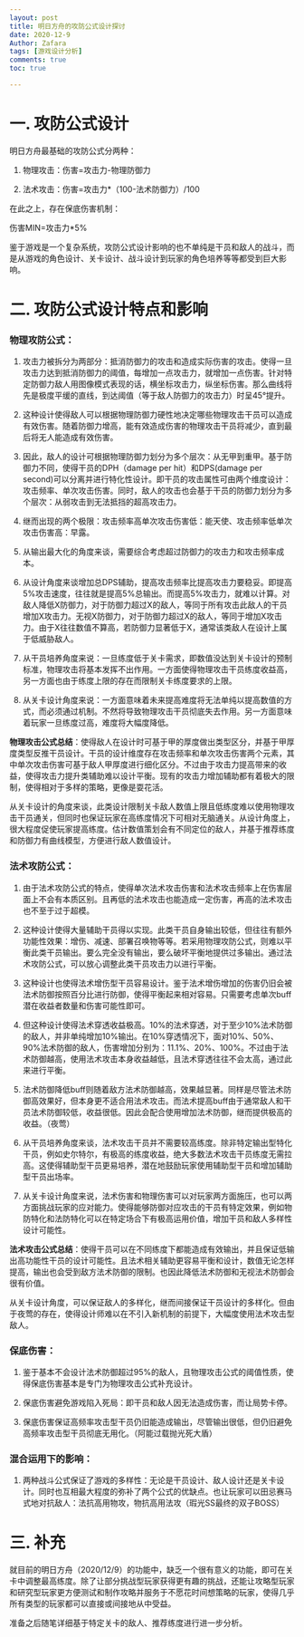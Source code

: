 ```yaml
---
layout: post
title: 明日方舟的攻防公式设计探讨
date: 2020-12-9
Author: Zafara
tags: [游戏设计分析]
comments: true
toc: true

---
```


# 一. 攻防公式设计 

 明日方舟最基础的攻防公式分两种：

1. 物理攻击：伤害=攻击力-物理防御力

2. 法术攻击：伤害=攻击力*（100-法术防御力）/100

 在此之上，存在保底伤害机制：

  伤害MIN=攻击力*5%

 鉴于游戏是一个复杂系统，攻防公式设计影响的也不单纯是干员和敌人的战斗，而是从游戏的角色设计、关卡设计、战斗设计到玩家的角色培养等等都受到巨大影响。

# 二. 攻防公式设计特点和影响

###   物理攻防公式：

1. 攻击力被拆分为两部分：抵消防御力的攻击和造成实际伤害的攻击。使得一旦攻击力达到抵消防御力的阈值，每增加一点攻击力，就增加一点伤害。针对特定防御力敌人用图像模式表现的话，横坐标攻击力，纵坐标伤害。那么曲线将先是极度平缓的直线，到达阈值（等于敌人防御力的攻击力）时呈45°提升。

2. 这种设计使得敌人可以根据物理防御力硬性地决定哪些物理攻击干员可以造成有效伤害。随着防御力增高，能有效造成伤害的物理攻击干员将减少，直到最后将无人能造成有效伤害。

3. 因此，敌人的设计可根据物理防御力划分为多个层次：从无甲到重甲。基于防御力不同，使得干员的DPH（damage per hit）和DPS(damage per second)可以分离并进行特化性设计。即干员的攻击属性可由两个维度设计：攻击频率、单次攻击伤害。同时，敌人的攻击也会基于干员的防御力划分为多个层次：从弱攻击到无法抵挡的超高攻击力。

4. 继而出现的两个极限：攻击频率高单次攻击伤害低：能天使、攻击频率低单次攻击伤害高：早露。

5. 从输出最大化的角度来谈，需要综合考虑超过防御力的攻击力和攻击频率成本。

6. 从设计角度来谈增加总DPS辅助，提高攻击频率比提高攻击力要稳妥。即提高5%攻击速度，往往就是提高5%总输出。而提高5%攻击力，就难以计算。对敌人降低X防御力，对于防御力超过X的敌人，等同于所有攻击此敌人的干员增加X攻击力。无视X防御力，对于防御力超过X的敌人，等同于增加X攻击力。由于X往往数值不算高，若防御力显著低于X，通常该类敌人在设计上属于低威胁敌人。

7. 从干员培养角度来说：一旦练度低于关卡需求，即数值没达到关卡设计的预制标准，物理攻击将基本发挥不出作用。一方面使得物理攻击干员练度收益高，另一方面也由于练度上限的存在而限制关卡练度要求的上限。

8. 从关卡设计角度来说：一方面意味着未来提高难度将无法单纯以提高数值的方式，而必须通过机制。不然将导致物理攻击干员彻底失去作用。另一方面意味着玩家一旦练度过高，难度将大幅度降低。

 **物理攻击公式总结**：使得敌人在设计时可基于甲的厚度做出类型区分，并基于甲厚度类型反推干员设计。干员的设计维度存在攻击频率和单次攻击伤害两个元素，其中单次攻击伤害可基于敌人甲厚度进行细化区分。不过由于攻击力提高带来的收益，使得攻击力提升类辅助难以设计平衡。现有的攻击力增加辅助都有着极大的限制，使得相对于多样的策略，更像是耍花活。

 从关卡设计的角度来谈，此类设计限制关卡敌人数值上限且低练度难以使用物理攻击干员通关，但同时也保证玩家在高练度情况下可相对无脑通关。从设计角度上，很大程度促使玩家提高练度。估计数值策划会有不同定位的敌人，并基于推荐练度和防御力有曲线模型，方便进行敌人数值设计。



###   法术攻防公式：

1. 由于法术攻防公式的特点，使得单次法术攻击伤害和法术攻击频率上在伤害层面上不会有本质区别。且再低的法术攻击也能造成一定伤害，再高的法术攻击也不至于过于超模。

2. 这种设计使得大量辅助干员得以实现。此类干员自身输出较低，但往往有额外功能性效果：增伤、减速、部署召唤物等等。若采用物理攻防公式，则难以平衡此类干员输出。要么完全没有输出，要么破坏平衡地提供过多输出。通过法术攻防公式，可以放心调整此类干员攻击力以进行平衡。

3. 这种设计也使得法术增伤型干员容易设计。鉴于法术增伤增加的伤害仍旧会被法术防御按照百分比进行防御，使得平衡起来相对容易。只需要考虑单次buff潜在收益者数量和伤害可能性即可。

4. 但这种设计使得法术穿透收益极高。10%的法术穿透，对于至少10%法术防御的敌人，并非单纯增加10%输出。在10%穿透情况下，面对10%、50%、90%法术防御的敌人，伤害增加分别为：11.1%、20%、100%。不过由于法术防御越高，使用法术攻击本身收益越低，且法术穿透往往不会太高，通过此来进行平衡。

5. 法术防御降低buff则随着敌方法术防御越高，效果越显著。同样是尽管法术防御高效果好，但本身更不适合用法术攻击。而法术提高buff由于通常敌人和干员法术防御较低，收益很低。因此会配合使用增加法术防御，继而提供极高的收益。（夜莺）

6. 从干员培养角度来谈，法术攻击干员并不需要较高练度。除非特定输出型特化干员，例如史尔特尔，有极高的练度收益，绝大多数法术攻击干员练度无需拉高。这使得辅助型干员更易培养，潜在地鼓励玩家使用辅助型干员和增加辅助型干员出场率。

7. 从关卡设计角度来说，法术伤害和物理伤害可以对玩家两方面施压，也可以两方面挑战玩家的应对能力。使得能够防御对应攻击的干员有特定效果，例如物防特化和法防特化可以在特定场合下有极高运用价值，增加干员和敌人多样性设计可能性。

  **法术攻击公式总结**：使得干员可以在不同练度下都能造成有效输出，并且保证低输出高功能性干员的设计可能性。且法术相关辅助更容易平衡和设计，数值无论怎样提高，输出也会受到敌方法术防御的限制。也因此降低法术防御和无视法术防御会很有价值。

  从关卡设计角度，可以保证敌人的多样化，继而间接保证干员设计的多样化。但由于夜莺的存在，使得设计师难以在不引入新机制的前提下，大幅度使用法术攻击型敌人。



###   保底伤害：

1. 鉴于基本不会设计法术防御超过95%的敌人，且物理攻击公式的阈值性质，使得保底伤害基本是专门为物理攻击公式补充设计。

2. 保底伤害避免游戏陷入死局：即干员和敌人因无法造成伤害，而让局势卡停。

3. 保底伤害保证高频率攻击型干员仍旧能造成输出，尽管输出很低，但仍旧避免高频率攻击型干员彻底无用化。（阿能过载抛光死大盾）



###   混合运用下的影响：

  1. 两种战斗公式保证了游戏的多样性：无论是干员设计、敌人设计还是关卡设计。同时也互相最大程度的弥补了两个公式的优缺点。也让玩家可以田忌赛马式地对抗敌人：法抗高用物攻，物抗高用法攻（瑕光SS最终的双子BOSS）



# 三. 补充

 就目前的明日方舟（2020/12/9）的功能中，缺乏一个很有意义的功能，即可在关卡中调整最高练度。除了让部分挑战型玩家获得更有趣的挑战，还能让攻略型玩家和研究型玩家更方便测试和制作攻略并服务于不愿花时间想策略的玩家，使得几乎所有类型的玩家都可以直接或间接地从中受益。

 准备之后随笔详细基于特定关卡的敌人、推荐练度进行进一步分析。
